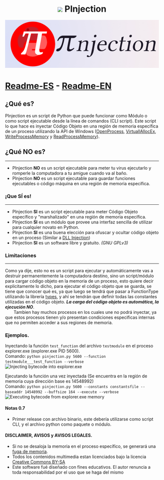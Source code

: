 # <h1 align=center><img src=https://raw.githubusercontent.com/systemnaut/Pinjection/master/isologotipo/pinjector-iso-1-alpha.png width=50> PInjection</h1>
![PInjector isologotype](isologotipo/pinjection-isologo-2.jpg)
# [Readme-ES](README.md) - [Readme-EN](README-EN.md)
## ¿Qué es?
PInjection es un script de Python que puede funcionar como Módulo o como script ejecutable desde la línea de comandos (CLI script). Este script lo que hace es inyectar Código Objeto en una región de memoria específica de un proceso utilizando la API de Windows ([OpenProcess](https://docs.microsoft.com/en-us/windows/win32/api/processthreadsapi/nf-processthreadsapi-openprocess), [VirtuallAllocEx](https://docs.microsoft.com/en-us/windows/win32/api/memoryapi/nf-memoryapi-virtualallocex), [WriteProcessMemory](https://docs.microsoft.com/en-us/windows/win32/api/memoryapi/nf-memoryapi-writeprocessmemory) y [ReadProcessMemory](https://docs.microsoft.com/en-us/windows/win32/api/memoryapi/nf-memoryapi-readprocessmemory)).

## ¿Qué NO es?
-----------------
 - PInjection **NO** es un script ejecutable para meter tu virus ejecutarlo y romperle la computadora a tu amigue cuando va al baño.
 - PInjection **NO** es un script ejecutable para guardar funciones ejecutables o código máquina en una región de memoria específica.
 
### ¡Que SÍ es!
-----------------
 - PInjection **SI** es un script ejecutable para meter Código Objeto específico y "marshalizado" en una región de memoria específica.
 - PInjection **SI** es un módulo que provee una interfaz sencilla de utilizar para cualquier novato en Python.
 - PInjection **SI** es una buena elección para ofuscar y ocultar código objeto en un proceso (Similar a [DLL Injection](https://en.wikipedia.org/wiki/DLL_injection))
 - PInjection **SI** es un software libre y gratuito. *(GNU GPLv3)*
 
### Limitaciones
-----------------
Como ya dije, esto no es un script para ejecutar y automáticamente vas a destruír permanentemente la computadora destino, sino un script/módulo para cargar código objeto en la memoria de un proceso, esto quiere decir explicitamente lo dícho, para ejecutar el código objeto que se guarda, se tiene que conocer qué es, ya que luego se tendrá que pasar a FunctionType utilizando la librería [types](https://docs.python.org/3/library/types.html), y ahí se tendrán que definír todas las constantes utilizadas en el código objeto. **_La carga del código objeto es automática, la ejecución NO_**.  
&emsp;&emsp;Tambien hay muchos procesos en los cuales une no podrá inyectar, ya que estos procesos tienen y/o presentan condiciones especificas internas que no permiten acceder a sus regiones de memoria.

### Ejemplos.
Inyectando la función `test_function` del archivo `testmodule` en el proceso explorer.exe (explorer.exe PID 5600).  
Comando: `python pinjection.py 5600 --function testmodule___test_function --verbose`
![Injecting bytecode into explorer.exe](exampligratia/injecting_testmodule.png)

Ejecutando la función una vez inyectada (Se encuentra en la región de memoria cuya dirección base es 14548992)  
Comando: `python pinjection.py 5600 --constants constantsfile --baseaddr 14548992 --buffsize 164 --execute --verbose`
![Executing bytecode from explorer.exe memory](exampligratia/executing_testmodule.png)

#### Notas 0.7
 - Primer release con archivo binario, este debería utilizarse como script CLI, y el archivo python como paquete o módulo.

#### DISCLAIMER, AVISOS y AVISOS LEGALES.
 - Si no se desaloja la memoria en el proceso específico, se generará una [fuga de memoria](https://en.wikipedia.org/wiki/Memory_leak).
 - Todos los contenidos multimedia estan licenciados bajo la licencia [Creative Commons BY-SA](https://creativecommons.org/licenses/by-sa/3.0/deed.es)
 - Este software fué diseñado con fínes educativos. El autor renuncia a toda responsabilidad por el uso que se haga del mismo
